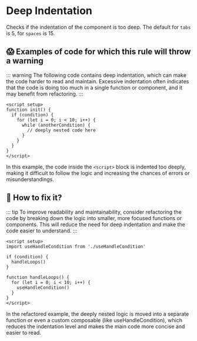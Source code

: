 # Deep Indentation

Checks if the indentation of the component is too deep. The default for `tabs` is 5, for `spaces` is 15.

## 😱 Examples of code for which this rule will throw a warning

::: warning
The following code contains deep indentation, which can make the code harder to read and maintain. Excessive indentation often indicates that the code is doing too much in a single function or component, and it may benefit from refactoring.
:::

```vue
<script setup>
function init() {
  if (condition) {
    for (let i = 0; i < 10; i++) {
      while (anotherCondition) {
        // deeply nested code here
      }
    }
  }
}
</script>
```

In this example, the code inside the `<script>` block is indented too deeply, making it difficult to follow the logic and increasing the chances of errors or misunderstandings.

## 🤩 How to fix it?

::: tip
To improve readability and maintainability, consider refactoring the code by breaking down the logic into smaller, more focused functions or components. This will reduce the need for deep indentation and make the code easier to understand.
:::

```vue
<script setup>
import useHandleCondition from './useHandleCondition'

if (condition) {
  handleLoops()
}

function handleLoops() {
  for (let i = 0; i < 10; i++) {
    useHandleCondition()
  }
}
</script>
```

In the refactored example, the deeply nested logic is moved into a separate function or even a custom composable (like useHandleCondition), which reduces the indentation level and makes the main code more concise and easier to read.
